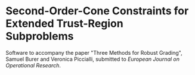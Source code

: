 Second-Order-Cone Constraints for Extended Trust-Region Subproblems
===================================================================

Software to accompany the paper "Three Methods for Robust Grading", Samuel Burer and
Veronica Piccialli, submitted to *European Journal on Operational Research*.
